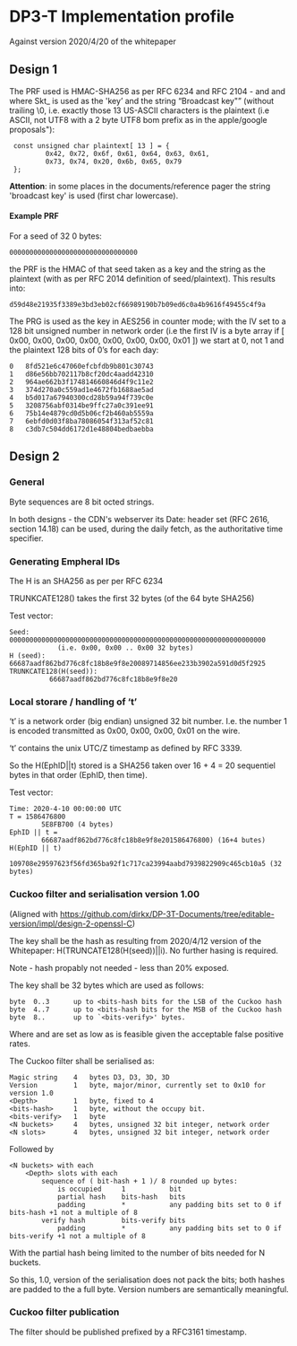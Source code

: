 # DP3-T Implementation profile 

Against version 2020/4/20 of the whitepaper

## Design 1

The PRF used is HMAC-SHA256 as per RFC 6234 and RFC 2104 - and and where Skt_ is used as the 'key’ and the string  “Broadcast key"” (without trailing \0, i.e. exactly those 13 US-ASCII characters is the plaintext (i.e ASCII, not UTF8 with a 2 byte UTF8 bom prefix as in the apple/google proposals"):

     const unsigned char plaintext[ 13 ] = {
             0x42, 0x72, 0x6f, 0x61, 0x64, 0x63, 0x61, 
             0x73, 0x74, 0x20, 0x6b, 0x65, 0x79
     };

**Attention**: in some places in the documents/reference pager the string 'broadcast key' is used (first char lowercase).


#### Example PRF

For a seed of 32 0 bytes:

	00000000000000000000000000000000

the PRF is the HMAC of that seed taken as a key and the string as the plaintext  (with as per RFC 2014 definition of seed/plaintext). This results into:

	d59d48e21935f3389e3bd3eb02cf66989190b7b09ed6c0a4b9616f49455c4f9a

The PRG is used as the key in AES256 in counter mode; with the IV set to a 128 bit unsigned number in network order (i.e the first IV is a byte array if [  0x00, 0x00, 0x00, 0x00, 0x00, 0x00, 0x00, 0x01 ]) we start at 0, not 1 and the plaintext 128 bits of 0’s for each day:

	0	8fd521e6c47060efcbfdb9b801c30743
	1	d86e56bb702117b8cf20dc4aadd42310
	2	964ae662b3f174814660846d4f9c11e2
	3	374d270a0c559ad1e4672fb1688ae5ad
	4	b5d017a67940300cd28b59a94f739c0e
	5	3208756abf0314be9ffc27a0c391ee91
	6	75b14e4879cd0d5b06cf2b460ab5559a
	7	6ebfd0d03f8ba78086054f313af52c81
	8	c3db7c504dd6172d1e48804bedbaebba


## Design 2

### General

Byte sequences are 8 bit octed strings.

In both designs - the CDN's webserver its Date: header set (RFC 2616, section 14.18) can be used, during the daily fetch, as the authoritative time specifier.

### Generating Empheral IDs

The H is an SHA256 as per per RFC 6234

TRUNKCATE128() takes the first 32 bytes (of the 64 byte SHA256)

Test vector:
 
    Seed:     0000000000000000000000000000000000000000000000000000000000000000 
    			(i.e. 0x00, 0x00 .. 0x00 32 bytes)
    H (seed): 66687aadf862bd776c8fc18b8e9f8e20089714856ee233b3902a591d0d5f2925
    TRUNKCATE128(H(seed)): 
              66687aadf862bd776c8fc18b8e9f8e20

### Local storare / handling of ‘t’

‘t’ is a network order (big endian) unsigned 32 bit number. I.e. the number 1 is encoded transmitted as 0x00, 0x00, 0x00, 0x01 on the wire.

‘t’ contains the unix UTC/Z timestamp as defined by RFC 3339.

So the H(EphID||t) stored is a SHA256 taken over 16 + 4 = 20 sequentiel bytes in that order (EphID, then time).

Test vector:

	Time: 2020-4-10 00:00:00 UTC
	T = 1586476800 
	        5E8FB700 (4 bytes)
	EphID || t = 
	        66687aadf862bd776c8fc18b8e9f8e201586476800) (16+4 butes)
	H(EphID || t)
	        109708e29597623f56fd365ba92f1c717ca23994aabd7939822909c465cb10a5 (32 bytes)

### Cuckoo filter and serialisation version 1.00

(Aligned with https://github.com/dirkx/DP-3T-Documents/tree/editable-version/impl/design-2-openssl-C)

The key shall be the hash as resulting from 2020/4/12 version of the Whitepaper: H(TRUNCATE128(H(seed))||i). No further hasing is required.

Note - hash propably not needed - less than 20% exposed.

The key shall be 32 bytes which are used as follows:

	byte  0..3		up to <bits-hash bits for the LSB of the Cuckoo hash
	byte  4..7		up to <bits-hash bits for the MSB of the Cuckoo hash
	byte  8..		up to `<bits-verify>' bytes.
		
Where <bits-hash> and <bits-verify> are set as low as is feasible given the acceptable false positive rates.

The Cuckoo filter shall be serialised as:

    Magic string 	4	bytes D3, D3, 3D, 3D
    Version			1	byte, major/minor, currently set to 0x10 for version 1.0
    <Depth>			1	byte, fixed to 4
    <bits-hash>		1	byte, without the occupy bit.
    <bits-verify>	1	byte
    <N buckets>		4	bytes, unsigned 32 bit integer, network order
    <N slots>		4	bytes, unsigned 32 bit integer, network order
  
Followed by

    <N buckets> with each
    	<Depth> slots with each
    		sequence of ( bit-hash + 1 )/ 8 rounded up bytes:	
	    		is occupied		1 			bit
    			partial hash	bits-hash	bits
    			padding			*			any padding bits set to 0 if bits-hash +1 not a multiple of 8
       		verify hash			bits-verify	bits
    			padding			*			any padding bits set to 0 if bits-verify +1 not a multiple of 8
 
With the partial hash being limited to the number of bits needed for N buckets. 

So this, 1.0, version of the serialisation does not pack the bits; both hashes are padded to the a full byte. Version numbers are semantically meaningful.

### Cuckoo filter publication

The filter should be published prefixed by a RFC3161 timestamp. 



